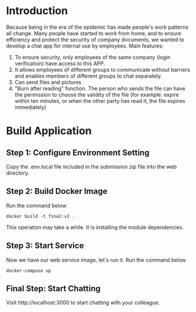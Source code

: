# Introduction
Because being in the era of the epidemic has made people's work patterns all change. Many people have started to work from home, and to ensure efficiency and protect the security of company documents, we wanted to develop a chat app for internal use by employees. 
Main features: 
1. To ensure security, only employees of the same company (login verification) have access to this APP. 
2. It allows employees of different groups to communicate without barriers and enables members of different groups to chat separately. 
3. Can send files and pictures 
4. "Burn after reading" function. The person who sends the file can have the permission to choose the validity of the file (for example: expire within ten minutes, or when the other party has read it, the file expires immediately)

# Build Application

## Step 1: Configure Environment Setting
Copy the .env.local file included in the submission zip file into the web directory.

## Step 2: Build Docker Image
Run the command below
```
docker build -t final:v2 .
```
This operation may take a while. It is installing the module dependencies.

## Step 3: Start Service
Now we have our web service image, let's run it.
Run the command below
```
docker-compose up
```

## Final Step: Start Chatting
Visit http://localhost:3000 to start chatting with your colleague.